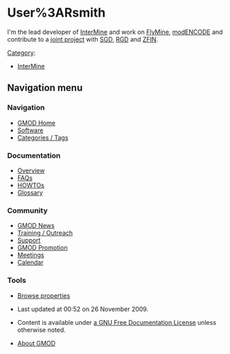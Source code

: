 



<span id="top"></span>




# <span dir="auto">User%3ARsmith</span>









I'm the lead developer of [InterMine](InterMine "InterMine") and work on
<a href="http://flymine.org" class="external text"
rel="nofollow">FlyMine</a>,
<a href="http://modencode.org" class="external text"
rel="nofollow">modENCODE</a> and contribute to a [joint
project](August_2009_GMOD_Meeting#InterMine_update "August 2009 GMOD Meeting")
with [SGD](Category%3ASGD "Category%3ASGD"),
[RGD](Category%3ARGD "Category%3ARGD") and
<a href="http://zfin.org" class="external text" rel="nofollow">ZFIN</a>.




[Category](Special%3ACategories "Special%3ACategories"):

- [InterMine](Category%3AInterMine "Category%3AInterMine")






## Navigation menu






### 



<a href="Main_Page"
style="background-image: url(../images/GMOD-cogs.png);"
title="Visit the main page"></a>


### Navigation



- <span id="n-GMOD-Home">[GMOD Home](Main_Page)</span>
- <span id="n-Software">[Software](GMOD_Components)</span>
- <span id="n-Categories-.2F-Tags">[Categories /
  Tags](Categories)</span>




### Documentation



- <span id="n-Overview">[Overview](Overview)</span>
- <span id="n-FAQs">[FAQs](Category%3AFAQ)</span>
- <span id="n-HOWTOs">[HOWTOs](Category%3AHOWTO)</span>
- <span id="n-Glossary">[Glossary](Glossary)</span>




### Community



- <span id="n-GMOD-News">[GMOD News](GMOD_News)</span>
- <span id="n-Training-.2F-Outreach">[Training /
  Outreach](Training_and_Outreach)</span>
- <span id="n-Support">[Support](Support)</span>
- <span id="n-GMOD-Promotion">[GMOD Promotion](GMOD_Promotion)</span>
- <span id="n-Meetings">[Meetings](Meetings)</span>
- <span id="n-Calendar">[Calendar](Calendar)</span>




### Tools

- <span id="t-smwbrowselink"><a href="Special%3ABrowse/User%3ARsmith" rel="smw-browse">Browse
  properties</a></span>



- <span id="footer-info-lastmod">Last updated at 00:52 on 26 November
  2009.</span>
<!-- - <span id="footer-info-viewcount">14,438 page views.</span> -->
- <span id="footer-info-copyright">Content is available under
  <a href="http://www.gnu.org/licenses/fdl-1.3.html" class="external"
  rel="nofollow">a GNU Free Documentation License</a> unless otherwise
  noted.</span>

<!-- -->

- <span id="footer-places-about">[About
  GMOD](GMOD%3AAbout "GMOD%3AAbout")</span>

<!-- -->




